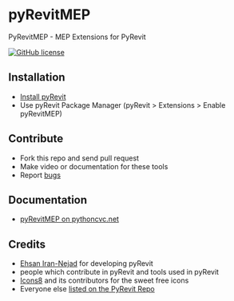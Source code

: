 # pyRevitMEP
PyRevitMEP - MEP Extensions for PyRevit

[![GitHub license](https://img.shields.io/badge/License-GPL3-brightgreen.svg)](https://github.com/Nahouhak/pyRevitMEP/blob/master/LICENSE)

## Installation
* [Install pyRevit](https://github.com/eirannejad/pyRevit/)
* Use pyRevit Package Manager (pyRevit > Extensions > Enable pyRevitMEP)

## Contribute
* Fork this repo and send pull request
* Make video or documentation for these tools
* Report [bugs](https://github.com/Nahouhak/pyRevitMEP/issues)

## Documentation
* [pyRevitMEP on pythoncvc.net](http://pythoncvc.net/?page_id=123)

## Credits
* [Ehsan Iran-Nejad](https://github.com/eirannejad) for developing pyRevit
* people which contribute in pyRevit and tools used in pyRevit
* [Icons8](https://icons8.com/) and its contributors for the sweet free icons
* Everyone else  [listed on the PyRevit Repo](https://github.com/eirannejad/pyRevit/blob/master/README.md#credits)
